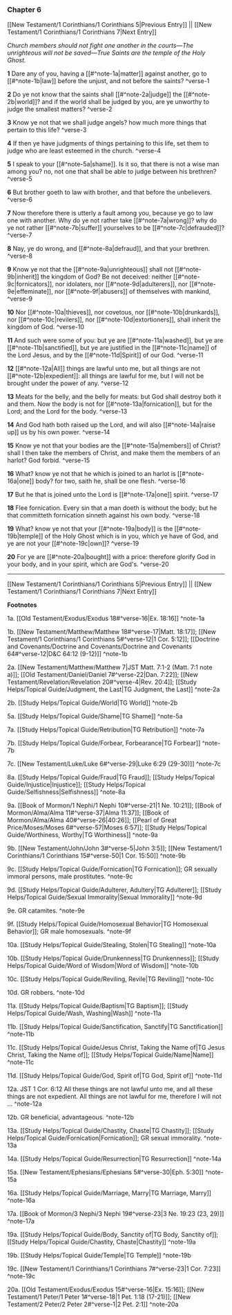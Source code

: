 ### Chapter 6

[[New Testament/1 Corinthians/1 Corinthians 5|Previous Entry]]  ||  [[New Testament/1 Corinthians/1 Corinthians 7|Next Entry]]

*Church members should not fight one another in the courts—The unrighteous will not be saved—True Saints are the temple of the Holy Ghost.*

**1**  Dare any of you, having a [[#^note-1a|matter]] against another, go to [[#^note-1b|law]] before the unjust, and not before the saints? ^verse-1

**2**  Do ye not know that the saints shall [[#^note-2a|judge]] the [[#^note-2b|world]]? and if the world shall be judged by you, are ye unworthy to judge the smallest matters? ^verse-2

**3**  Know ye not that we shall judge angels? how much more things that pertain to this life? ^verse-3

**4**  If then ye have judgments of things pertaining to this life, set them to judge who are least esteemed in the church. ^verse-4

**5**  I speak to your [[#^note-5a|shame]]. Is it so, that there is not a wise man among you? no, not one that shall be able to judge between his brethren? ^verse-5

**6**  But brother goeth to law with brother, and that before the unbelievers. ^verse-6

**7**  Now therefore there is utterly a fault among you, because ye go to law one with another. Why do ye not rather take [[#^note-7a|wrong]]? why do ye not rather [[#^note-7b|suffer]] yourselves to be [[#^note-7c|defrauded]]? ^verse-7

**8**  Nay, ye do wrong, and [[#^note-8a|defraud]], and that your brethren. ^verse-8

**9**  Know ye not that the [[#^note-9a|unrighteous]] shall not [[#^note-9b|inherit]] the kingdom of God? Be not deceived: neither [[#^note-9c|fornicators]], nor idolaters, nor [[#^note-9d|adulterers]], nor [[#^note-9e|effeminate]], nor [[#^note-9f|abusers]] of themselves with mankind, ^verse-9

**10**  Nor [[#^note-10a|thieves]], nor covetous, nor [[#^note-10b|drunkards]], nor [[#^note-10c|revilers]], nor [[#^note-10d|extortioners]], shall inherit the kingdom of God. ^verse-10

**11**  And such were some of you: but ye are [[#^note-11a|washed]], but ye are [[#^note-11b|sanctified]], but ye are justified in the [[#^note-11c|name]] of the Lord Jesus, and by the [[#^note-11d|Spirit]] of our God. ^verse-11

**12**  [[#^note-12a|All]] things are lawful unto me, but all things are not [[#^note-12b|expedient]]: all things are lawful for me, but I will not be brought under the power of any. ^verse-12

**13**  Meats for the belly, and the belly for meats: but God shall destroy both it and them. Now the body is not for [[#^note-13a|fornication]], but for the Lord; and the Lord for the body. ^verse-13

**14**  And God hath both raised up the Lord, and will also [[#^note-14a|raise up]] us by his own power. ^verse-14

**15**  Know ye not that your bodies are the [[#^note-15a|members]] of Christ? shall I then take the members of Christ, and make them the members of an harlot? God forbid. ^verse-15

**16**  What? know ye not that he which is joined to an harlot is [[#^note-16a|one]] body? for two, saith he, shall be one flesh. ^verse-16

**17**  But he that is joined unto the Lord is [[#^note-17a|one]] spirit. ^verse-17

**18**  Flee fornication. Every sin that a man doeth is without the body; but he that committeth fornication sinneth against his own body. ^verse-18

**19**  What? know ye not that your [[#^note-19a|body]] is the [[#^note-19b|temple]] of the Holy Ghost which is in you, which ye have of God, and ye are not your [[#^note-19c|own]]? ^verse-19

**20**  For ye are [[#^note-20a|bought]] with a price: therefore glorify God in your body, and in your spirit, which are God's. ^verse-20


---
[[New Testament/1 Corinthians/1 Corinthians 5|Previous Entry]]  ||  [[New Testament/1 Corinthians/1 Corinthians 7|Next Entry]]


**Footnotes**


1a. [[Old Testament/Exodus/Exodus 18#^verse-16|Ex. 18:16]] ^note-1a

1b. [[New Testament/Matthew/Matthew 18#^verse-17|Matt. 18:17]]; [[New Testament/1 Corinthians/1 Corinthians 5#^verse-12|1 Cor. 5:12]]; [[Doctrine and Covenants/Doctrine and Covenants/Doctrine and Covenants 64#^verse-12|D&C 64:12 (9-12)]] ^note-1b

2a. [[New Testament/Matthew/Matthew 7|JST Matt. 7:1-2 (Matt. 7:1 note a)]]; [[Old Testament/Daniel/Daniel 7#^verse-22|Dan. 7:22]]; [[New Testament/Revelation/Revelation 20#^verse-4|Rev. 20:4]]; [[Study Helps/Topical Guide/Judgment, the Last|TG Judgment, the Last]] ^note-2a

2b. [[Study Helps/Topical Guide/World|TG World]] ^note-2b

5a. [[Study Helps/Topical Guide/Shame|TG Shame]] ^note-5a

7a. [[Study Helps/Topical Guide/Retribution|TG Retribution]] ^note-7a

7b. [[Study Helps/Topical Guide/Forbear, Forbearance|TG Forbear]] ^note-7b

7c. [[New Testament/Luke/Luke 6#^verse-29|Luke 6:29 (29-30)]] ^note-7c

8a. [[Study Helps/Topical Guide/Fraud|TG Fraud]]; [[Study Helps/Topical Guide/Injustice|Injustice]]; [[Study Helps/Topical Guide/Selfishness|Selfishness]] ^note-8a

9a. [[Book of Mormon/1 Nephi/1 Nephi 10#^verse-21|1 Ne. 10:21]]; [[Book of Mormon/Alma/Alma 11#^verse-37|Alma 11:37]]; [[Book of Mormon/Alma/Alma 40#^verse-26|40:26]]; [[Pearl of Great Price/Moses/Moses 6#^verse-57|Moses 6:57]]; [[Study Helps/Topical Guide/Worthiness, Worthy|TG Worthiness]] ^note-9a

9b. [[New Testament/John/John 3#^verse-5|John 3:5]]; [[New Testament/1 Corinthians/1 Corinthians 15#^verse-50|1 Cor. 15:50]] ^note-9b

9c. [[Study Helps/Topical Guide/Fornication|TG Fornication]]; GR sexually immoral persons, male prostitutes.  ^note-9c

9d. [[Study Helps/Topical Guide/Adulterer, Adultery|TG Adulterer]]; [[Study Helps/Topical Guide/Sexual Immorality|Sexual Immorality]] ^note-9d

9e. GR catamites. ^note-9e

9f. [[Study Helps/Topical Guide/Homosexual Behavior|TG Homosexual Behavior]]; GR male homosexuals.  ^note-9f

10a. [[Study Helps/Topical Guide/Stealing, Stolen|TG Stealing]] ^note-10a

10b. [[Study Helps/Topical Guide/Drunkenness|TG Drunkenness]]; [[Study Helps/Topical Guide/Word of Wisdom|Word of Wisdom]] ^note-10b

10c. [[Study Helps/Topical Guide/Reviling, Revile|TG Reviling]] ^note-10c

10d. GR robbers. ^note-10d

11a. [[Study Helps/Topical Guide/Baptism|TG Baptism]]; [[Study Helps/Topical Guide/Wash, Washing|Wash]] ^note-11a

11b. [[Study Helps/Topical Guide/Sanctification, Sanctify|TG Sanctification]] ^note-11b

11c. [[Study Helps/Topical Guide/Jesus Christ, Taking the Name of|TG Jesus Christ, Taking the Name of]]; [[Study Helps/Topical Guide/Name|Name]] ^note-11c

11d. [[Study Helps/Topical Guide/God, Spirit of|TG God, Spirit of]] ^note-11d

12a. JST 1 Cor. 6:12 All these things are not lawful unto me, and all these things are not expedient. All things are not lawful for me, therefore I will not ... ^note-12a

12b. GR beneficial, advantageous. ^note-12b

13a. [[Study Helps/Topical Guide/Chastity, Chaste|TG Chastity]]; [[Study Helps/Topical Guide/Fornication|Fornication]]; GR sexual immorality.  ^note-13a

14a. [[Study Helps/Topical Guide/Resurrection|TG Resurrection]] ^note-14a

15a. [[New Testament/Ephesians/Ephesians 5#^verse-30|Eph. 5:30]] ^note-15a

16a. [[Study Helps/Topical Guide/Marriage, Marry|TG Marriage, Marry]] ^note-16a

17a. [[Book of Mormon/3 Nephi/3 Nephi 19#^verse-23|3 Ne. 19:23 (23, 29)]] ^note-17a

19a. [[Study Helps/Topical Guide/Body, Sanctity of|TG Body, Sanctity of]]; [[Study Helps/Topical Guide/Chastity, Chaste|Chastity]] ^note-19a

19b. [[Study Helps/Topical Guide/Temple|TG Temple]] ^note-19b

19c. [[New Testament/1 Corinthians/1 Corinthians 7#^verse-23|1 Cor. 7:23]] ^note-19c

20a. [[Old Testament/Exodus/Exodus 15#^verse-16|Ex. 15:16]]; [[New Testament/1 Peter/1 Peter 1#^verse-18|1 Pet. 1:18 (17-21)]]; [[New Testament/2 Peter/2 Peter 2#^verse-1|2 Pet. 2:1]] ^note-20a